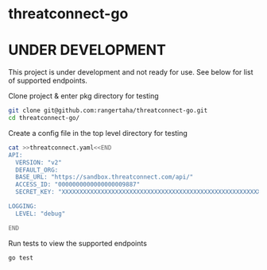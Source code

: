 # threatconnect-go


# UNDER DEVELOPMENT

   This project is under development and not ready for use. See below for list of supported endpoints. 






Clone project & enter pkg directory for testing

```bash
git clone git@github.com:rangertaha/threatconnect-go.git
cd threatconnect-go/
```



Create a config file in the top level directory for testing

```bash
cat >>threatconnect.yaml<<END
API:
  VERSION: "v2"
  DEFAULT_ORG:
  BASE_URL: "https://sandbox.threatconnect.com/api/"
  ACCESS_ID: "0000000000000000009887"
  SECRET_KEY: "XXXXXXXXXXXXXXXXXXXXXXXXXXXXXXXXXXXXXXXXXXXXXXXXXXXXXXXXXXXX"

LOGGING:
  LEVEL: "debug"

END
```



Run tests to view the supported endpoints

```bash
go test
```

